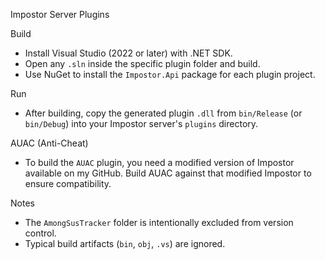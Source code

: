 Impostor Server Plugins

Build

- Install Visual Studio (2022 or later) with .NET SDK.
- Open any `.sln` inside the specific plugin folder and build.
- Use NuGet to install the `Impostor.Api` package for each plugin project.

Run

- After building, copy the generated plugin `.dll` from `bin/Release` (or `bin/Debug`) into your Impostor server's `plugins` directory.

AUAC (Anti-Cheat)

- To build the `AUAC` plugin, you need a modified version of Impostor available on my GitHub. Build AUAC against that modified Impostor to ensure compatibility.

Notes

- The `AmongSusTracker` folder is intentionally excluded from version control.
- Typical build artifacts (`bin`, `obj`, `.vs`) are ignored.

